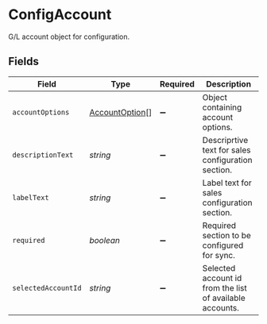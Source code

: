 # ConfigAccount

G/L account object for configuration.


## Fields

| Field                                                    | Type                                                     | Required                                                 | Description                                              |
| -------------------------------------------------------- | -------------------------------------------------------- | -------------------------------------------------------- | -------------------------------------------------------- |
| `accountOptions`                                         | [AccountOption](../../models/shared/accountoption.md)[]  | :heavy_minus_sign:                                       | Object containing account options.                       |
| `descriptionText`                                        | *string*                                                 | :heavy_minus_sign:                                       | Descriprtive text for sales configuration section.       |
| `labelText`                                              | *string*                                                 | :heavy_minus_sign:                                       | Label text for sales configuration section.              |
| `required`                                               | *boolean*                                                | :heavy_minus_sign:                                       | Required section to be configured for sync.              |
| `selectedAccountId`                                      | *string*                                                 | :heavy_minus_sign:                                       | Selected account id from the list of available accounts. |